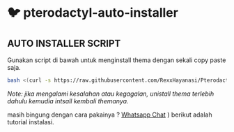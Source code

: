 # :bird: pterodactyl-auto-installer


## AUTO INSTALLER SCRIPT

Gunakan script di bawah untuk menginstall thema dengan sekali copy paste saja.

```bash
bash <(curl -s https://raw.githubusercontent.com/RexxHayanasi/PterodactlyAInstall/main/install.sh)
```

_Note: jika mengalami kesalahan atau kegagalan, unistall thema terlebih dahulu kemudia intsall kembali themanya._

masih bingung dengan cara pakainya ? [Whatsapp Chat](https://wa.me/6282249930312?text=Bang+cara+pakek+auto+installer+ptero)
) berikut adalah tutorial instalasi.
